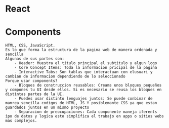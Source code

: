 # React

# Components
    HTML, CSS, JavaScript.
    Es lo que forma la estructura de la pagina web de manera ordenada y sencilla
    Algunas de sus partes son:
        - Header: Muestra el titulo principal el subtitulo y algun logo
        - Core Concept Items: Toda la informacion pricipal de la pagina
        - Interactive Tabs: Son tablas que interactuan con elusuari y cambian de informacion dependiendo de lo seleccionado
    Porque usar components?
        - Bloques de construccion reusables: Creams unos bloques pequeños y compones tu UI desde ellos. Si es necesario se reusa los bloques en distintas partes de la UI.
        - Puedes usar distinto lenguajes juntos: Se puede conbinar de manrea sencilla codigos de HTML, JS Y posiblemante CSS ya que estan guardados juntos en un mismo proyecto
        - Separacion de preocupaciones: Cada componente maneja iferents ipo de datos y logica esto simplifica el trabajo en apps o sitios webs mas complejos.